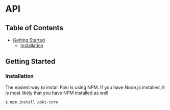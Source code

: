 # API

## Table of Contents

- [Getting Started](#getting-started)
  - [Installation](#installation)

## Getting Started

### Installation

The easiest way to install Poki is using NPM. If you have Node.js installed, it
is most likely that you have NPM installed as well

```
$ npm install poki-core
```
